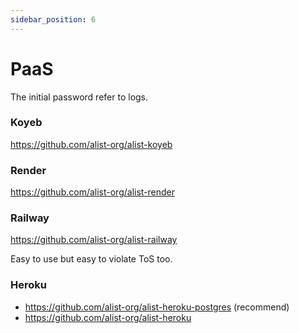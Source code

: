 ```yaml
---
sidebar_position: 6
---
```


# PaaS

The initial password refer to logs.

### Koyeb
https://github.com/alist-org/alist-koyeb

### Render
https://github.com/alist-org/alist-render

### Railway

https://github.com/alist-org/alist-railway

Easy to use but easy to violate ToS too.

### Heroku

- https://github.com/alist-org/alist-heroku-postgres (recommend)
- https://github.com/alist-org/alist-heroku